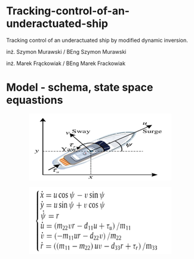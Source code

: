 # Tracking-control-of-an-underactuated-ship
Tracking control of an underactuated ship by modified dynamic inversion.

inż. Szymon Murawski / BEng Szymon Murawski

inż. Marek Frąckowiak / BEng Marek Frackowiak

# Model - schema, state space equastions
<p align="center">
<img width="380" height="180" src="https://github.com/SzymonMs/Tracking-control-of-an-underactuated-ship/blob/main/statek.png">
<p align="center">
<img width="380" height="180" src="https://github.com/SzymonMs/Tracking-control-of-an-underactuated-ship/blob/main/ss_model.png">

